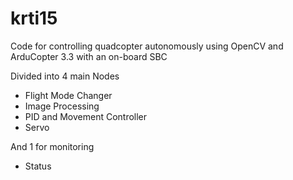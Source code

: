 # krti15
Code for controlling quadcopter autonomously using OpenCV and ArduCopter 3.3 with an on-board SBC

Divided into 4 main Nodes
- Flight Mode Changer
- Image Processing
- PID and Movement Controller
- Servo

And 1 for monitoring
- Status  

